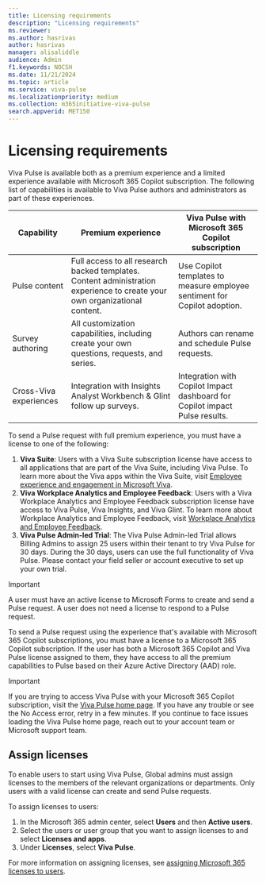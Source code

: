 ```yaml
---
title: Licensing requirements
description: "Licensing requirements"
ms.reviewer: 
ms.author: hasrivas
author: hasrivas
manager: alisaliddle
audience: Admin
f1.keywords: NOCSH
ms.date: 11/21/2024
ms.topic: article
ms.service: viva-pulse
ms.localizationpriority: medium
ms.collection: m365initiative-viva-pulse  
search.appverid: MET150
---
```


# Licensing requirements

Viva Pulse is available both as a premium experience and a limited experience available with Microsoft 365 Copilot subscription. The following list of capabilities is available to Viva Pulse authors and administrators as part of these experiences. 

| Capability | Premium experience | Viva Pulse with Microsoft 365 Copilot subscription | 
| ----------- | ------------------ | ------------------| 
| Pulse content|Full access to all research backed templates. Content administration experience to create your own organizational content.|Use Copilot templates to measure employee sentiment for Copilot adoption.|
| Survey authoring |All customization capabilities, including create your own questions, requests, and series. | Authors can rename and schedule Pulse requests. |
| Cross-Viva experiences|Integration with Insights Analyst Workbench & Glint follow up surveys.| Integration with Copilot Impact dashboard for Copilot impact Pulse results.|

To send a Pulse request with full premium experience, you must have a license to one of the following:

1. **Viva Suite**: Users with a Viva Suite subscription license have access to all applications that are part of the Viva Suite, including Viva Pulse. To learn more about the Viva apps within the Viva Suite, visit [Employee experience and engagement in Microsoft Viva](https://www.microsoft.com/microsoft-viva).
2. **Viva Workplace Analytics and Employee Feedback**: Users with a Viva Workplace Analytics and Employee Feedback subscription license have access to Viva Pulse, Viva Insights, and Viva Glint. To learn more about Workplace Analytics and Employee Feedback, visit [Workplace Analytics and Employee Feedback](https://www.microsoft.com/en-us/microsoft-viva/workplace-analytics-and-feedback).
3. **Viva Pulse Admin-led Trial**: The Viva Pulse Admin-led Trial allows Billing Admins to assign 25 users within their tenant to try Viva Pulse for 30 days. During the 30 days, users can use the full functionality of Viva Pulse. Please contact your field seller or account executive to set up your own trial.

> [!IMPORTANT]
> A user must have an active license to Microsoft Forms to create and send a Pulse request. A user does not need a license to respond to a Pulse request.

To send a Pulse request using the experience that's available with Microsoft 365 Copilot subscriptions, you must have a license to a Microsoft 365 Copilot subscription. If the user has both a Microsoft 365 Copilot and Viva Pulse license assigned to them, they have access to all the premium capabilities to Pulse based on their Azure Active Directory (AAD) role. 

> [!IMPORTANT]
> If you are trying to access Viva Pulse with your Microsoft 365 Copilot subscription, visit the [Viva Pulse home page](https://pulse.cloud.microsoft). If you have any trouble or see the No Access error, retry in a few minutes. If you continue to face issues loading the Viva Pulse home page, reach out to your account team or Microsoft support team.


## Assign licenses

To enable users to start using Viva Pulse, Global admins must assign licenses to the members of the relevant organizations or departments. Only users with a valid license can create and send Pulse requests.

To assign licenses to users:

1. In the Microsoft 365 admin center, select **Users** and then **Active users**.
2. Select the users or user group that you want to assign licenses to and select **Licenses and apps**.
3. Under **Licenses**, select **Viva Pulse**.

For more information on assigning licenses, see [assigning Microsoft 365 licenses to users](/microsoft-365/admin/manage/assign-licenses-to-users).
